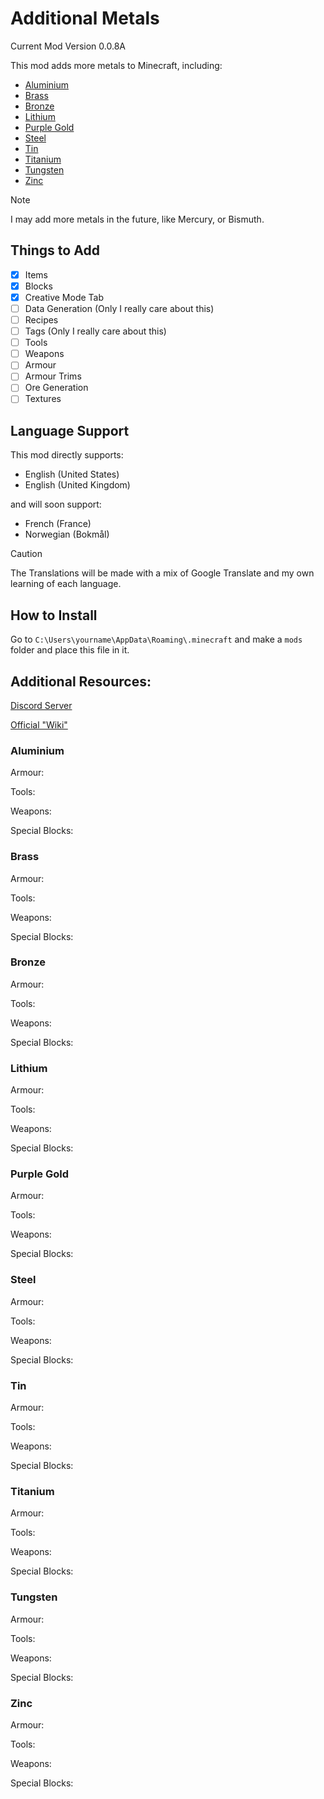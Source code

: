# Additional Metals
Current Mod Version 0.0.8A

This mod adds more metals to Minecraft, including:
- [Aluminium](#Aluminium)
- [Brass](#Brass)
- [Bronze](#Bronze)
- [Lithium](#Lithium)
- [Purple Gold](#Purple-Gold)
- [Steel](#Steel)
- [Tin](#Tin)
- [Titanium](#Titanium)
- [Tungsten](#Tungsten)
- [Zinc](#Zinc)

> [!NOTE]
> I may add more metals in the future, like Mercury, or Bismuth. 

## Things to Add
- [X] Items
- [X] Blocks
- [X] Creative Mode Tab
- [ ] Data Generation (Only I really care about this)
- [ ] Recipes
- [ ] Tags            (Only I really care about this)
- [ ] Tools
- [ ] Weapons
- [ ] Armour
- [ ] Armour Trims 
- [ ] Ore Generation
- [ ] Textures

## Language Support
This mod directly supports: 
- English (United States)
- English (United Kingdom)

and will soon support:
- French (France) 
- Norwegian (Bokmål)

> [!CAUTION]
> The Translations will be made with a mix of Google Translate and my own learning of each language.

## How to Install
Go to `C:\Users\yourname\AppData\Roaming\.minecraft` and make a `mods` folder and place this file in it.

## Additional Resources: 
[Discord Server](https://discord.gg/CdEaxbKyVN)

[Official "Wiki"](https://slyzowo.net/fabric-mods#MoreMetals)


### Aluminium
Armour:

Tools:

Weapons:

Special Blocks:


### Brass
Armour:

Tools:

Weapons:

Special Blocks:


### Bronze
Armour:

Tools:

Weapons:

Special Blocks:


### Lithium
Armour:

Tools:

Weapons:

Special Blocks:


### Purple Gold
Armour:

Tools:

Weapons:

Special Blocks:


### Steel
Armour:

Tools:

Weapons:

Special Blocks:


### Tin
Armour:

Tools:

Weapons:

Special Blocks:


### Titanium
Armour:

Tools:

Weapons:

Special Blocks:


### Tungsten
Armour:

Tools:

Weapons:

Special Blocks:


### Zinc
Armour:

Tools:

Weapons:

Special Blocks:

